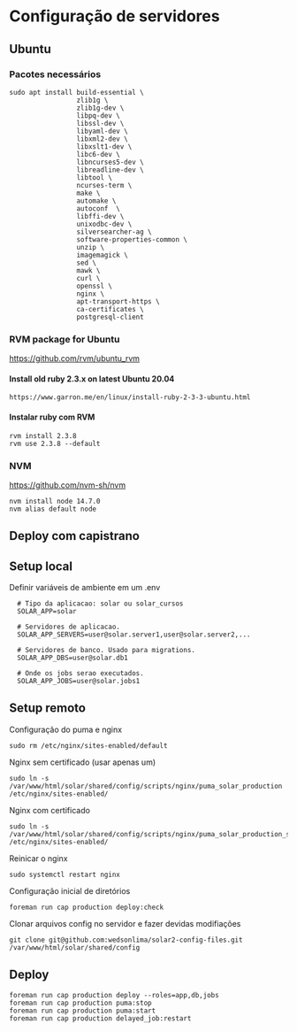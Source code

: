 # Configuração de servidores

## Ubuntu

### Pacotes necessários

    sudo apt install build-essential \
                     zlib1g \
                     zlib1g-dev \
                     libpq-dev \
                     libssl-dev \
                     libyaml-dev \
                     libxml2-dev \
                     libxslt1-dev \
                     libc6-dev \
                     libncurses5-dev \
                     libreadline-dev \
                     libtool \
                     ncurses-term \
                     make \
                     automake \
                     autoconf  \
                     libffi-dev \
                     unixodbc-dev \
                     silversearcher-ag \
                     software-properties-common \
                     unzip \
                     imagemagick \
                     sed \
                     mawk \
                     curl \
                     openssl \
                     nginx \
                     apt-transport-https \
                     ca-certificates \
                     postgresql-client

### RVM package for Ubuntu

  https://github.com/rvm/ubuntu_rvm

  #### Install old ruby 2.3.x on latest Ubuntu 20.04

    https://www.garron.me/en/linux/install-ruby-2-3-3-ubuntu.html

  #### Instalar ruby com RVM

    rvm install 2.3.8
    rvm use 2.3.8 --default

### NVM

  https://github.com/nvm-sh/nvm

    nvm install node 14.7.0
    nvm alias default node

## Deploy com capistrano

  ## Setup local

  Definir variáveis de ambiente em um .env

      # Tipo da aplicacao: solar ou solar_cursos
      SOLAR_APP=solar

      # Servidores de aplicacao.
      SOLAR_APP_SERVERS=user@solar.server1,user@solar.server2,...

      # Servidores de banco. Usado para migrations.
      SOLAR_APP_DBS=user@solar.db1

      # Onde os jobs serao executados.
      SOLAR_APP_JOBS=user@solar.jobs1

  ## Setup remoto

  Configuração do puma e nginx

    sudo rm /etc/nginx/sites-enabled/default

  Nginx sem certificado (usar apenas um)

    sudo ln -s /var/www/html/solar/shared/config/scripts/nginx/puma_solar_production /etc/nginx/sites-enabled/

  Nginx com certificado

    sudo ln -s /var/www/html/solar/shared/config/scripts/nginx/puma_solar_production_ssl /etc/nginx/sites-enabled/

  Reinicar o nginx

    sudo systemctl restart nginx

  Configuração inicial de diretórios

    foreman run cap production deploy:check

  Clonar arquivos config no servidor e fazer devidas modifiações

    git clone git@github.com:wedsonlima/solar2-config-files.git /var/www/html/solar/shared/config

  ## Deploy

    foreman run cap production deploy --roles=app,db,jobs
    foreman run cap production puma:stop
    foreman run cap production puma:start
    foreman run cap production delayed_job:restart
